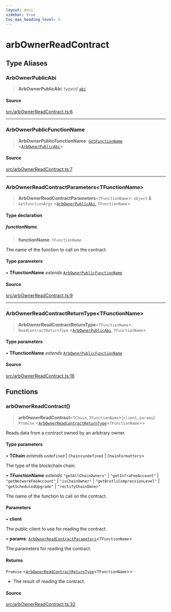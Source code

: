 ```yaml
---
layout: docs
sidebar: true
toc_max_heading_level: 5
---
```


# arbOwnerReadContract

## Type Aliases

### ArbOwnerPublicAbi

> **ArbOwnerPublicAbi**: *typeof* [`abi`](contracts.md#abi-3)

#### Source

[src/arbOwnerReadContract.ts:6](https://github.com/anegg0/arbitrum-orbit-sdk/blob/1aa2030374f41bb1bf01834ef0c05d2e6663f5e5/src/arbOwnerReadContract.ts#L6)

***

### ArbOwnerPublicFunctionName

> **ArbOwnerPublicFunctionName**: [`GetFunctionName`](types/utils.md#getfunctionnametabi) \<[`ArbOwnerPublicAbi`](arbOwnerReadContract.md#arbownerpublicabi)\>

#### Source

[src/arbOwnerReadContract.ts:7](https://github.com/anegg0/arbitrum-orbit-sdk/blob/1aa2030374f41bb1bf01834ef0c05d2e6663f5e5/src/arbOwnerReadContract.ts#L7)

***

### ArbOwnerReadContractParameters\<TFunctionName\>

> **ArbOwnerReadContractParameters**\<`TFunctionName`\>: `object` & `GetFunctionArgs` \<[`ArbOwnerPublicAbi`](arbOwnerReadContract.md#arbownerpublicabi), `TFunctionName`\>

#### Type declaration

##### functionName

> **functionName**: `TFunctionName`

The name of the function to call on the contract.

#### Type parameters

• **TFunctionName** *extends* [`ArbOwnerPublicFunctionName`](arbOwnerReadContract.md#arbownerpublicfunctionname)

#### Source

[src/arbOwnerReadContract.ts:9](https://github.com/anegg0/arbitrum-orbit-sdk/blob/1aa2030374f41bb1bf01834ef0c05d2e6663f5e5/src/arbOwnerReadContract.ts#L9)

***

### ArbOwnerReadContractReturnType\<TFunctionName\>

> **ArbOwnerReadContractReturnType**\<`TFunctionName`\>: `ReadContractReturnType` \<[`ArbOwnerPublicAbi`](arbOwnerReadContract.md#arbownerpublicabi), `TFunctionName`\>

#### Type parameters

• **TFunctionName** *extends* [`ArbOwnerPublicFunctionName`](arbOwnerReadContract.md#arbownerpublicfunctionname)

#### Source

[src/arbOwnerReadContract.ts:16](https://github.com/anegg0/arbitrum-orbit-sdk/blob/1aa2030374f41bb1bf01834ef0c05d2e6663f5e5/src/arbOwnerReadContract.ts#L16)

## Functions

### arbOwnerReadContract()

> **arbOwnerReadContract**\<`TChain`, `TFunctionName`\>(`client`, `params`): `Promise` \<[`ArbOwnerReadContractReturnType`](arbOwnerReadContract.md#arbownerreadcontractreturntypetfunctionname)\<`TFunctionName`\>\>

Reads data from a contract owned by an arbitrary owner.

#### Type parameters

• **TChain** *extends* `undefined` \| `Chain`\<`undefined` \| `ChainFormatters`\>

The type of the blockchain chain.

• **TFunctionName** *extends* `"getAllChainOwners"` \| `"getInfraFeeAccount"` \| `"getNetworkFeeAccount"` \| `"isChainOwner"` \| `"getBrotliCompressionLevel"` \| `"getScheduledUpgrade"` \| `"rectifyChainOwner"`

The name of the function to call on the contract.

#### Parameters

• **client**

The public client to use for reading the contract.

• **params**: [`ArbOwnerReadContractParameters`](arbOwnerReadContract.md#arbownerreadcontractparameterstfunctionname)\<`TFunctionName`\>

The parameters for reading the contract.

#### Returns

`Promise` \<[`ArbOwnerReadContractReturnType`](arbOwnerReadContract.md#arbownerreadcontractreturntypetfunctionname)\<`TFunctionName`\>\>

- The result of reading the contract.

#### Source

[src/arbOwnerReadContract.ts:32](https://github.com/anegg0/arbitrum-orbit-sdk/blob/1aa2030374f41bb1bf01834ef0c05d2e6663f5e5/src/arbOwnerReadContract.ts#L32)

